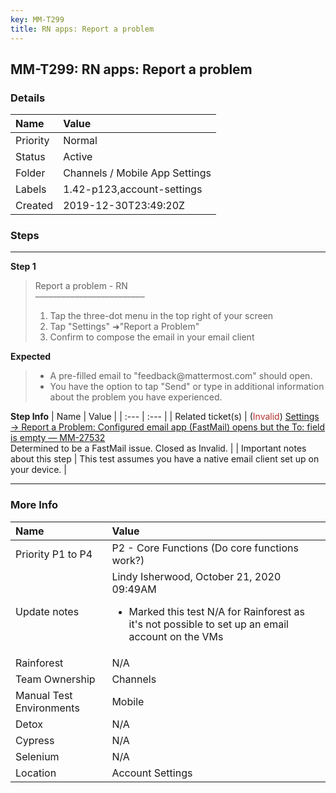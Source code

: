 ```yaml
---
key: MM-T299
title: RN apps: Report a problem
---
```


## MM-T299: RN apps: Report a problem

### Details

| Name     | Value                          |
| :------- | :----------------------------- |
| Priority | Normal                         |
| Status   | Active                         |
| Folder   | Channels / Mobile App Settings |
| Labels   | 1.42-p123,account-settings     |
| Created  | 2019-12-30T23:49:20Z           |

### Steps

<hr/>

**Step 1**

> <article>Report a problem - RN<br />–––––––––––––––––––––––––<ol><li>Tap the three-dot menu in the top right of your screen</li><li>Tap "Settings" ➜"Report a Problem"</li><li>Confirm to compose the email in your email client</li></ol></article>

**Expected**

> <article><ul><li>A pre-filled email to "feedback@mattermost.com" should open.</li><li>You have the option to tap "Send" or type in additional information about the problem you have experienced.</li></ul></article>

**Step Info**
| Name | Value |
| :--- | :--- |
| Related ticket(s) | (<span style="color:rgb(184, 49, 47)">Invalid</span>) <a href="https://mattermost.atlassian.net/browse/MM-27532">Settings -&gt; Report a Problem: Configured email app (FastMail) opens but the To: field is empty — MM-27532</a><br />Determined to be a FastMail issue. Closed as Invalid. |
| Important notes about this step | ​​​​This test assumes you have a native email client set up on your device. |

<hr/>

### More Info

| Name                     | Value                                                                                                                                                     |
| :----------------------- | :-------------------------------------------------------------------------------------------------------------------------------------------------------- |
| Priority P1 to P4        | P2 - Core Functions (Do core functions work?)                                                                                                             |
| Update notes             | Lindy Isherwood, October 21, 2020 09:49AM<ul><li>Marked this test N/A for Rainforest as it's not possible to set up an email account on the VMs</li></ul> |
| Rainforest               | N/A                                                                                                                                                       |
| Team Ownership           | Channels                                                                                                                                                  |
| Manual Test Environments | Mobile                                                                                                                                                    |
| Detox                    | N/A                                                                                                                                                       |
| Cypress                  | N/A                                                                                                                                                       |
| Selenium                 | N/A                                                                                                                                                       |
| Location                 | Account Settings                                                                                                                                          |
